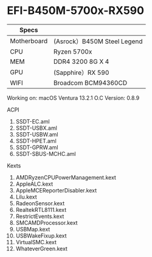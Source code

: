 # EFI-B450M-5700x-RX590

| Specs ||
|---|----------------------------------|
| Motherboard|(Asrock）B450M Steel Legend |
|CPU|Ryzen 5700x|
|MEM|DDR4 3200 8G X 4|
|GPU|(Sapphire）RX 590|
|WIFI|Broadcom BCM94360CD|

Working on: macOS Ventura 13.2.1
O.C Version: 0.8.9

ACPI
1. SSDT-EC.aml
2. SSDT-USBX.aml 
3. SSDT-USBW.aml
4. SSDT-HPET.aml
5. SSDT-GPRW.aml
6. SSDT-SBUS-MCHC.aml

Kexts
1. AMDRyzenCPUPowerManagement.kext
2. AppleALC.kext
3. AppleMCEReporterDisabler.kext
4. Lilu.kext
5. RadeonSensor.kext
6. RealtekRTL8111.kext
7. RestrictEvents.kext
8. SMCAMDProcessor.kext
9. USBMap.kext
10. USBWakeFixup.kext
11. VirtualSMC.kext
12. WhateverGreen.kext